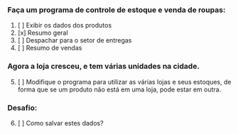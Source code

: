 ### Faça um programa de controle de estoque e venda de roupas:

1. [ ] Exibir os dados dos produtos
2. [x] Resumo geral
3. [ ] Despachar para o setor de entregas
4. [ ] Resumo de vendas

### Agora a loja cresceu, e tem várias unidades na cidade.

5. [ ] Modifique o programa para utilizar as várias lojas e seus estoques,
       de forma que se um produto não está em uma loja, pode estar em
       outra.

### Desafio:

6. [ ] Como salvar estes dados?
